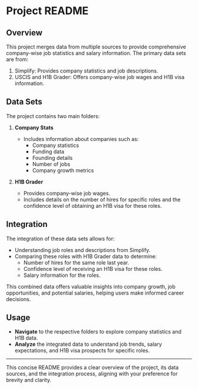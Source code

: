 # Project README

## Overview

This project merges data from multiple sources to provide comprehensive company-wise job statistics and salary information. The primary data sets are from:

1. Simplify: Provides company statistics and job descriptions.
2. USCIS and H1B Grader: Offers company-wise job wages and H1B visa information.

## Data Sets

The project contains two main folders:

1. **Company Stats**
   - Includes information about companies such as:
     - Company statistics
     - Funding data
     - Founding details
     - Number of jobs
     - Company growth metrics

2. **H1B Grader**
   - Provides company-wise job wages.
   - Includes details on the number of hires for specific roles and the confidence level of obtaining an H1B visa for these roles.

## Integration

The integration of these data sets allows for:
- Understanding job roles and descriptions from Simplify.
- Comparing these roles with H1B Grader data to determine:
  - Number of hires for the same role last year.
  - Confidence level of receiving an H1B visa for these roles.
  - Salary information for the roles.

This combined data offers valuable insights into company growth, job opportunities, and potential salaries, helping users make informed career decisions.

## Usage

- **Navigate** to the respective folders to explore company statistics and H1B data.
- **Analyze** the integrated data to understand job trends, salary expectations, and H1B visa prospects for specific roles.

---

This concise README provides a clear overview of the project, its data sources, and the integration process, aligning with your preference for brevity and clarity.
